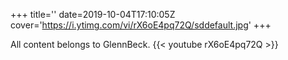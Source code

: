 +++
title=''
date=2019-10-04T17:10:05Z
cover='https://i.ytimg.com/vi/rX6oE4pq72Q/sddefault.jpg'
+++

All content belongs to GlennBeck.
{{< youtube rX6oE4pq72Q >}}
